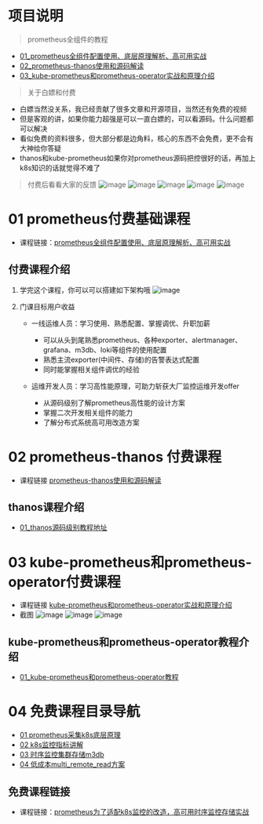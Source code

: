 # 项目说明
> prometheus全组件的教程

- [01_prometheus全组件配置使用、底层原理解析、高可用实战](https://ke.qq.com/course/3549215?tuin=361e95b0)
- [02_prometheus-thanos使用和源码解读](https://ke.qq.com/course/3883439?tuin=361e95b0)
- [03_kube-prometheus和prometheus-operator实战和原理介绍](https://ke.qq.com/course/3912017?tuin=361e95b0)



> 关于白嫖和付费
- 白嫖当然没关系，我已经贡献了很多文章和开源项目，当然还有免费的视频
- 但是客观的讲，如果你能力超强是可以一直白嫖的，可以看源码。什么问题都可以解决
- 看似免费的资料很多，但大部分都是边角料，核心的东西不会免费，更不会有大神给你答疑
- thanos和kube-prometheus如果你对prometheus源码把控很好的话，再加上k8s知识的话就觉得不难了


> 付费后看看大家的反馈
![image](./pic/反馈01.png)
![image](./pic/反馈02.png)
![image](./pic/反馈03.png)
![image](./pic/反馈04.png)
![image](./pic/反馈05.png)



# 01 prometheus付费基础课程
- 课程链接：[prometheus全组件配置使用、底层原理解析、高可用实战](https://ke.qq.com/course/3549215?tuin=361e95b0)


## 付费课程介绍

1. 学完这个课程，你可以可以搭建如下架构哦
![image](./pic/ha_arch.png)

2. 门课目标用户收益
    - 一线运维人员：学习使用、熟悉配置、掌握调优、升职加薪
        - 可以从头到尾熟悉prometheus、各种exporter、alertmanager、grafana、m3db、loki等组件的使用配置
        - 熟悉主流exporter(中间件、存储)的告警表达式配置
        - 同时能掌握相关组件调优的经验
        
    - 运维开发人员：学习高性能原理，可助⼒斩获⼤⼚监控运维开发offer
        - 从源码级别了解prometheus高性能的设计方案
        - 掌握二次开发相关组件的能力
        - 了解分布式系统高可用改造方案


# 02 prometheus-thanos 付费课程
- 课程链接 [prometheus-thanos使用和源码解读](https://ke.qq.com/course/3883439?tuin=361e95b0)



## thanos课程介绍
- [01_thanos源码级别教程地址](./thanos课程.md)


# 03 kube-prometheus和prometheus-operator付费课程
- 课程链接 [kube-prometheus和prometheus-operator实战和原理介绍](https://ke.qq.com/course/3912017?tuin=361e95b0)
- 截图
![image](./kube_pic/5.png)
![image](./kube_pic/11.png)
![image](./kube_pic/13.png)

## kube-prometheus和prometheus-operator教程介绍
- [01_kube-prometheus和prometheus-operator教程](./kube-prometheus课程.md)



# 04 免费课程目录导航
- [01 prometheus采集k8s底层原理](./prometheus免费课程/01_prometheus适配k8s采集.md)
- [02 k8s监控指标讲解](./prometheus免费课程/02_k8s监控指标讲解.md)
- [03 时序监控集群存储m3db](./prometheus免费课程/03_时序监控集群存储m3db.md)
- [04 低成本multi_remote_read方案](./prometheus免费课程/04_低成本multi_remote_read方案.md)

## 免费课程链接
- 课程链接：[prometheus为了适配k8s监控的改造，高可用时序监控存储实战](https://ke.qq.com/course/3517990?taid=12068265399791142&tuin=361e95b0)
